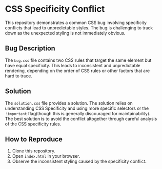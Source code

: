 # CSS Specificity Conflict

This repository demonstrates a common CSS bug involving specificity conflicts that lead to unpredictable styles.  The bug is challenging to track down as the unexpected styling is not immediately obvious.

## Bug Description

The `bug.css` file contains two CSS rules that target the same element but have equal specificity. This leads to inconsistent and unpredictable rendering, depending on the order of CSS rules or other factors that are hard to trace.

## Solution

The `solution.css` file provides a solution.  The solution relies on understanding CSS Specificity and using more specific selectors or the `!important` flag(though this is generally discouraged for maintainability).  The best solution is to avoid the conflict altogether through careful analysis of the CSS specificity rules.

## How to Reproduce

1. Clone this repository.
2. Open `index.html` in your browser.
3. Observe the inconsistent styling caused by the specificity conflict.